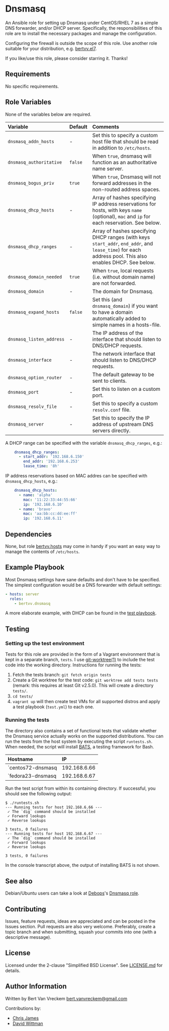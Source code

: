 # Dnsmasq

An Ansible role for setting up Dnsmasq under CentOS/RHEL 7 as a simple DNS forwarder, and/or DHCP server. Specifically, the responsibilities of this role are to install the necessary packages and manage the configuration.

Configuring the firewall is outside the scope of this role. Use another role suitable for your distribution, e.g. [bertvv.el7](https://galaxy.ansible.com/bertvv/el7/).

If you like/use this role, please consider starring it. Thanks!


## Requirements

No specific requirements.

## Role Variables

None of the variables below are required.

| Variable                 | Default | Comments                                                                                                                                                |
| :---                     | :---    | :---                                                                                                                                                    |
| `dnsmasq_addn_hosts`     | -       | Set this to specify a custom host file that should be read in addition to `/etc/hosts`.                                                                 |
| `dnsmasq_authoritative`  | `false` | When `true`, dnsmasq will function as an authoritative name server.                                                                                     |
| `dnsmasq_bogus_priv`     | `true`  | When `true`, Dnsmasq will not forward addresses in the non-routed address spaces.                                                                       |
| `dnsmasq_dhcp_hosts`     | -       | Array of hashes specifying IP address reservations for hosts, with keys `name` (optional), `mac` and `ip` for each reservation. See below.              |
| `dnsmasq_dhcp_ranges`    | -       | Array of hashes specifying DHCP ranges (with keys `start_addr`, `end_addr`, and `lease_time`) for each address pool. This also enables DHCP. See below. |
| `dnsmasq_domain_needed`  | `true`  | When `true`, local requests (i.e. without domain name) are not forwarded.                                                                               |
| `dnsmasq_domain`         | -       | The domain for Dnsmasq.                                                                                                                                 |
| `dnsmasq_expand_hosts`   | `false` | Set this (and `dnsmasq_domain`) if you want to have a domain automatically added to simple names in a hosts-file.                                       |
| `dnsmasq_listen_address` | -       | The IP address of the interface that should listen to DNS/DHCP requests.                                                                                |
| `dnsmasq_interface`      | -       | The network interface that should listen to DNS/DHCP requests.                                                                                          |
| `dnsmasq_option_router`  | -       | The default gateway to be sent to clients.                                                                                                              |
| `dnsmasq_port`           | -       | Set this to listen on a custom port.                                                                                                                    |
| `dnsmasq_resolv_file`    | -       | Set this to specify a custom `resolv.conf` file.                                                                                                        |
| `dnsmasq_server`         | -       | Set this to specify the IP address of upstream DNS servers directly.                                                                                    |

A DHCP range can be specified with the variable `dnsmasq_dhcp_ranges`, e.g.:

```Yaml
    dnsmasq_dhcp_ranges:
      - start_addr: '192.168.6.150'
        end_addr: '192.168.6.253'
        lease_time: '8h'
```

IP address reservations based on MAC addres can be specified with `dnsmasq_dhcp_hosts`, e.g.:

```Yaml
    dnsmasq_dhcp_hosts:
      - name: 'alpha'
        mac: '11:22:33:44:55:66'
        ip: '192.168.6.10'
      - name: 'bravo'
        mac: 'aa:bb:cc:dd:ee:ff'
        ip: '192.168.6.11'
```

## Dependencies

None, but role [bertvv.hosts](https://galaxy.ansible.com/bertvv/hosts/) may come in handy if you want an easy way to manage the contents of `/etc/hosts`.

## Example Playbook

Most Dnsmasq settings have sane defaults and don't have to be specified. The simplest configuration would be a DNS forwarder with default settings:

```Yaml
- hosts: server
  roles:
    - bertvv.dnsmasq
```

A more elaborate example, with DHCP can be found in the [test playbook]().

## Testing

### Setting up the test environment

Tests for this role are provided in the form of a Vagrant environment that is kept in a separate branch, `tests`. I use [git-worktree(1)](https://git-scm.com/docs/git-worktree) to include the test code into the working directory. Instructions for running the tests:

1. Fetch the tests branch: `git fetch origin tests`
2. Create a Git worktree for the test code: `git worktree add tests tests` (remark: this requires at least Git v2.5.0). This will create a directory `tests/`.
3. `cd tests/`
4. `vagrant up` will then create test VMs for all supported distros and apply a test playbook (`test.yml`) to each one.

### Running the tests

The directory also contains a set of functional tests that validate whether the Dnsmasq service actually works on the supported distributions. You can run the tests from the host system by executing the script `runtests.sh`. When needed, the script will install [BATS](https://github.com/sstephenson/bats), a testing framework for Bash.

| **Hostname**      | **IP**       |
| :---              | :---         |
| `centos72-dnsmasq | 192.168.6.66 |
| `fedora23-dnsmasq | 192.168.6.67 |

Run the test script from within its containing directory. If successful, you should see the following output:

```
$ ./runtests.sh
--- Running tests for host 192.168.6.66 ---
 ✓ The `dig` command should be installed
 ✓ Forward lookups
 ✓ Reverse lookups

3 tests, 0 failures
--- Running tests for host 192.168.6.67 ---
 ✓ The `dig` command should be installed
 ✓ Forward lookups
 ✓ Reverse lookups

3 tests, 0 failures
```

In the console transcript above, the output of installing BATS is not shown.

## See also

Debian/Ubuntu users can take a look at [Debops](https://galaxy.ansible.com/debops/)'s [Dnsmasq role](https://galaxy.ansible.com/debops/dnsmasq/).

## Contributing

Issues, feature requests, ideas are appreciated and can be posted in the Issues section. Pull requests are also very welcome. Preferably, create a topic branch and when submitting, squash your commits into one (with a descriptive message).

## License

Licensed under the 2-clause "Simplified BSD License". See [LICENSE.md](/LICENSE.md) for details.

## Author Information

Written by Bert Van Vreckem <bert.vanvreckem@gmail.com>

Contributions by:

- [Chris James](https://github.com/etcet)
- [David Wittman](https://github.com/DavidWittman)
